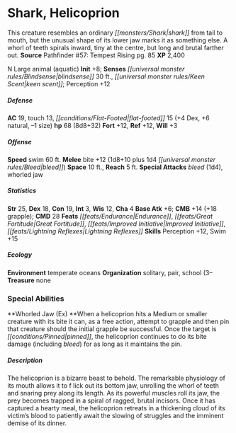 ﻿---
cssclass: [monsters]
title1: Shark, Helicoprion
desc_short: This creature resembles an ordinary shark from tail to mouth, but the
  unusual shape of its lower jaw marks it as something else. A whorl of teeth spirals
  inward, tiny at the centre, but long and brutal farther out.
title2: Helicoprion
CR: 6
sources:
- name: 'Pathfinder #57: Tempest Rising'
  page: 85
  link: http://paizo.com/pathfinder/adventurePath/skullAndShackles/v5748btpy8mof
XP: 2400
alignment: N
size: Large
type: animal
subtypes:
- aquatic
initiative:
  bonus: 8
senses:
  blindsense: 30
  keen scent: true
AC:
  AC: 19
  touch: 13
  flat_footed: 15
  components:
    dex: 4
    natural: 6
    size: -1
HP:
  HP: 68
  long: 8d8+32
saves:
  fort: 12
  ref: 12
  will: 3
speeds:
  swim: 60
attacks:
  melee:
  - - text: bite +12 (1d8+10 plus 1d4 bleed)
      entries:
      - - damage: 1d8+10
        - damage: 1d4
          type: bleed
      attack: bite
      bonus:
      - 12
  special:
  - bleed (1d4)
  - whorled jaw
space: 10
reach: 5
ability_scores:
  STR: 25
  DEX: 18
  CON: 19
  INT: 3
  WIS: 12
  CHA: 4
BAB: 6
CMB: 14
CMB_other: +18 grapple
CMD: 28
feats:
- name: Endurance
- name: Great Fortitude
- name: Improved Initiative
- name: Lightning Reflexes
skills:
  Perception: 12
  Swim: 15
ecology:
  environment: temperate oceans
  organization: solitary, pair, school (3-
  treasure_type: none
special_abilities:
  Whorled Jaw (Ex): When a helicoprion hits a Medium or smaller creature with its
    bite it can, as a free action, attempt to grapple and then pin that creature should
    the initial grapple be successful. Once the target is pinned, the helicoprion
    continues to do its bite damage (including bleed) for as long as it maintains
    the pin.
desc_long: The helicoprion is a bizarre beast to behold. The remarkable physiology
  of its mouth allows it to f lick out its bottom jaw, unrolling the whorl of teeth
  and snaring prey along its length. As its powerful muscles roll its jaw, the prey
  becomes trapped in a spiral of ragged, brutal incisors. Once it has captured a hearty
  meal, the helicoprion retreats in a thickening cloud of its victim's blood to patiently
  await the slowing of struggles and the imminent demise of its dinner.

---

# Shark, Helicoprion
This creature resembles an ordinary _[[monsters/Shark|shark]]_ from tail to mouth, but the unusual shape of its lower jaw marks it as something else. A whorl of teeth spirals inward, tiny at the centre, but long and brutal farther out.
**Source** Pathfinder #57: Tempest Rising pg. 85
**XP** 2,400

N Large animal (aquatic)
**Init** +8; **Senses** _[[universal monster rules/Blindsense|blindsense]]_ 30 ft., _[[universal monster rules/Keen Scent|keen scent]]_; Perception +12

##### Defense

**AC** 19, touch 13, _[[conditions/Flat-Footed|flat-footed]]_ 15 (+4 Dex, +6 natural, –1 size)
**hp** 68 (8d8+32)
**Fort** +12, **Ref** +12, **Will** +3

##### Offense
**Speed** swim 60 ft.
**Melee** bite +12 (1d8+10 plus 1d4 _[[universal monster rules/Bleed|bleed]]_)
**Space** 10 ft., **Reach** 5 ft.
**Special Attacks** _bleed_ (1d4), whorled jaw

##### Statistics
**Str** 25, **Dex** 18, **Con** 19, **Int** 3, **Wis** 12, **Cha** 4
**Base Atk** +6; **CMB** +14 (+18 grapple); **CMD** 28
**Feats** _[[feats/Endurance|Endurance]]_, _[[feats/Great Fortitude|Great Fortitude]]_, _[[feats/Improved Initiative|Improved Initiative]]_, _[[feats/Lightning Reflexes|Lightning Reflexes]]_
**Skills** Perception +12, Swim +15

##### Ecology

**Environment** temperate oceans
**Organization** solitary, pair, school (3–
**Treasure** none

### Special Abilities

**Whorled Jaw (Ex) **When a helicoprion hits a Medium or smaller creature with its bite it can, as a free action, attempt to grapple and then pin that creature should the initial grapple be successful. Once the target is _[[conditions/Pinned|pinned]]_, the helicoprion continues to do its bite damage (including _bleed_) for as long as it maintains the pin.

##### Description

The helicoprion is a bizarre beast to behold. The remarkable physiology of its mouth allows it to f lick out its bottom jaw, unrolling the whorl of teeth and snaring prey along its length. As its powerful muscles roll its jaw, the prey becomes trapped in a spiral of ragged, brutal incisors. Once it has captured a hearty meal, the helicoprion retreats in a thickening cloud of its victim’s blood to patiently await the slowing of struggles and the imminent demise of its dinner.
